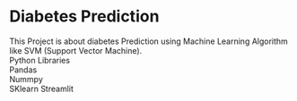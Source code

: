 # Diabetes Prediction
This Project is about diabetes Prediction using Machine Learning Algorithm like SVM (Support Vector Machine).  
Python Libraries  
Pandas  
Nummpy   
SKlearn
Streamlit
